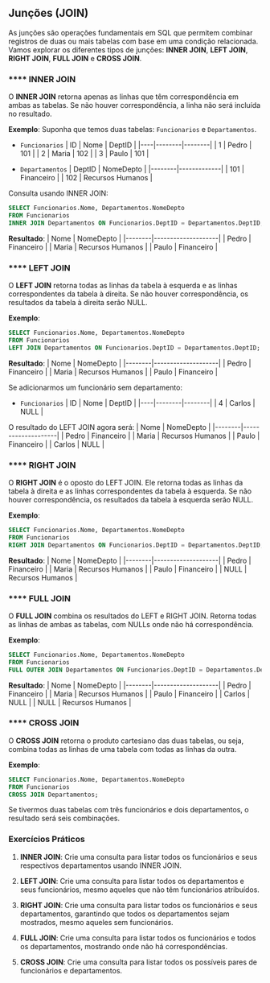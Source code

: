 ## Junções (JOIN)

As junções são operações fundamentais em SQL que permitem combinar registros de duas ou mais tabelas com base em uma condição relacionada. Vamos explorar os diferentes tipos de junções: **INNER JOIN**, **LEFT JOIN**, **RIGHT JOIN**, **FULL JOIN** e **CROSS JOIN**.

### **** INNER JOIN

O **INNER JOIN** retorna apenas as linhas que têm correspondência em ambas as tabelas. Se não houver correspondência, a linha não será incluída no resultado.

**Exemplo**:
Suponha que temos duas tabelas: `Funcionarios` e `Departamentos`.

- `Funcionarios`
  | ID | Nome   | DeptID |
  |----|--------|--------|
  | 1  | Pedro  | 101    |
  | 2  | Maria  | 102    |
  | 3  | Paulo  | 101    |

- `Departamentos`
  | DeptID | NomeDepto   |
  |--------|-------------|
  | 101    | Financeiro  |
  | 102    | Recursos Humanos |

Consulta usando INNER JOIN:
```sql
SELECT Funcionarios.Nome, Departamentos.NomeDepto
FROM Funcionarios
INNER JOIN Departamentos ON Funcionarios.DeptID = Departamentos.DeptID;
```
**Resultado**:
| Nome   | NomeDepto          |
|--------|--------------------|
| Pedro  | Financeiro         |
| Maria  | Recursos Humanos    |
| Paulo  | Financeiro         |

### **** LEFT JOIN

O **LEFT JOIN** retorna todas as linhas da tabela à esquerda e as linhas correspondentes da tabela à direita. Se não houver correspondência, os resultados da tabela à direita serão NULL.

**Exemplo**:
```sql
SELECT Funcionarios.Nome, Departamentos.NomeDepto
FROM Funcionarios
LEFT JOIN Departamentos ON Funcionarios.DeptID = Departamentos.DeptID;
```
**Resultado**:
| Nome   | NomeDepto          |
|--------|--------------------|
| Pedro  | Financeiro         |
| Maria  | Recursos Humanos    |
| Paulo  | Financeiro         |

Se adicionarmos um funcionário sem departamento:
- `Funcionarios`
  | ID | Nome   | DeptID |
  |----|--------|--------|
  | 4  | Carlos | NULL   |

O resultado do LEFT JOIN agora será:
| Nome   | NomeDepto          |
|--------|--------------------|
| Pedro  | Financeiro         |
| Maria  | Recursos Humanos    |
| Paulo  | Financeiro         |
| Carlos | NULL               |

### **** RIGHT JOIN

O **RIGHT JOIN** é o oposto do LEFT JOIN. Ele retorna todas as linhas da tabela à direita e as linhas correspondentes da tabela à esquerda. Se não houver correspondência, os resultados da tabela à esquerda serão NULL.

**Exemplo**:
```sql
SELECT Funcionarios.Nome, Departamentos.NomeDepto
FROM Funcionarios
RIGHT JOIN Departamentos ON Funcionarios.DeptID = Departamentos.DeptID;
```
**Resultado**:
| Nome   | NomeDepto          |
|--------|--------------------|
| Pedro  | Financeiro         |
| Maria  | Recursos Humanos    |
| Paulo  | Financeiro         |
| NULL   | Recursos Humanos    |

### **** FULL JOIN

O **FULL JOIN** combina os resultados do LEFT e RIGHT JOIN. Retorna todas as linhas de ambas as tabelas, com NULLs onde não há correspondência.

**Exemplo**:
```sql
SELECT Funcionarios.Nome, Departamentos.NomeDepto
FROM Funcionarios
FULL OUTER JOIN Departamentos ON Funcionarios.DeptID = Departamentos.DeptID;
```
**Resultado**:
| Nome   | NomeDepto          |
|--------|--------------------|
| Pedro  | Financeiro         |
| Maria  | Recursos Humanos    |
| Paulo  | Financeiro         |
| Carlos | NULL               |
| NULL   | Recursos Humanos    |

### **** CROSS JOIN

O **CROSS JOIN** retorna o produto cartesiano das duas tabelas, ou seja, combina todas as linhas de uma tabela com todas as linhas da outra.

**Exemplo**:
```sql
SELECT Funcionarios.Nome, Departamentos.NomeDepto
FROM Funcionarios
CROSS JOIN Departamentos;
```
Se tivermos duas tabelas com três funcionários e dois departamentos, o resultado será seis combinações.

### Exercícios Práticos

1. **INNER JOIN**: Crie uma consulta para listar todos os funcionários e seus respectivos departamentos usando INNER JOIN.

2. **LEFT JOIN**: Crie uma consulta para listar todos os departamentos e seus funcionários, mesmo aqueles que não têm funcionários atribuídos.

3. **RIGHT JOIN**: Crie uma consulta para listar todos os funcionários e seus departamentos, garantindo que todos os departamentos sejam mostrados, mesmo aqueles sem funcionários.

4. **FULL JOIN**: Crie uma consulta para listar todos os funcionários e todos os departamentos, mostrando onde não há correspondências.

5. **CROSS JOIN**: Crie uma consulta para listar todos os possíveis pares de funcionários e departamentos.

